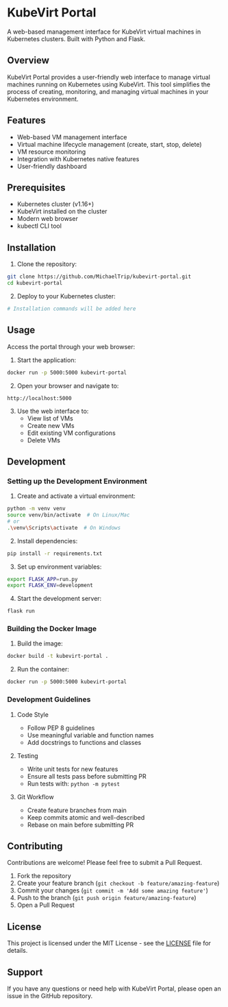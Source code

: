 # KubeVirt Portal

A web-based management interface for KubeVirt virtual machines in Kubernetes clusters. Built with Python and Flask.

## Overview

KubeVirt Portal provides a user-friendly web interface to manage virtual machines running on Kubernetes using KubeVirt. This tool simplifies the process of creating, monitoring, and managing virtual machines in your Kubernetes environment.

## Features

- Web-based VM management interface
- Virtual machine lifecycle management (create, start, stop, delete)
- VM resource monitoring
- Integration with Kubernetes native features
- User-friendly dashboard

## Prerequisites

- Kubernetes cluster (v1.16+)
- KubeVirt installed on the cluster
- Modern web browser
- kubectl CLI tool

## Installation

1. Clone the repository:
```bash
git clone https://github.com/MichaelTrip/kubevirt-portal.git
cd kubevirt-portal
```

2. Deploy to your Kubernetes cluster:
```bash
# Installation commands will be added here
```

## Usage

Access the portal through your web browser:

1. Start the application:
```bash
docker run -p 5000:5000 kubevirt-portal
```

2. Open your browser and navigate to:
```
http://localhost:5000
```

3. Use the web interface to:
   - View list of VMs
   - Create new VMs
   - Edit existing VM configurations
   - Delete VMs

## Development

### Setting up the Development Environment

1. Create and activate a virtual environment:
```bash
python -m venv venv
source venv/bin/activate  # On Linux/Mac
# or
.\venv\Scripts\activate  # On Windows
```

2. Install dependencies:
```bash
pip install -r requirements.txt
```

3. Set up environment variables:
```bash
export FLASK_APP=run.py
export FLASK_ENV=development
```

4. Start the development server:
```bash
flask run
```

### Building the Docker Image

1. Build the image:
```bash
docker build -t kubevirt-portal .
```

2. Run the container:
```bash
docker run -p 5000:5000 kubevirt-portal
```

### Development Guidelines

1. Code Style
   - Follow PEP 8 guidelines
   - Use meaningful variable and function names
   - Add docstrings to functions and classes

2. Testing
   - Write unit tests for new features
   - Ensure all tests pass before submitting PR
   - Run tests with: `python -m pytest`

3. Git Workflow
   - Create feature branches from main
   - Keep commits atomic and well-described
   - Rebase on main before submitting PR

## Contributing

Contributions are welcome! Please feel free to submit a Pull Request.

1. Fork the repository
2. Create your feature branch (`git checkout -b feature/amazing-feature`)
3. Commit your changes (`git commit -m 'Add some amazing feature'`)
4. Push to the branch (`git push origin feature/amazing-feature`)
5. Open a Pull Request

## License

This project is licensed under the MIT License - see the [LICENSE](LICENSE) file for details.

## Support

If you have any questions or need help with KubeVirt Portal, please open an issue in the GitHub repository.
